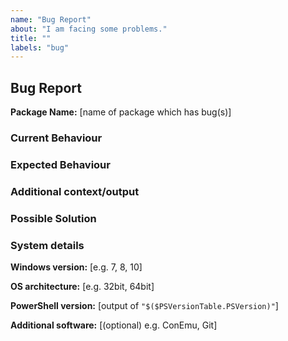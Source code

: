 ```yaml
---
name: "Bug Report"
about: "I am facing some problems."
title: ""
labels: "bug"
---
```


<!--
  By opening this issue you confirm that you have searched for similar issues/PRs here already.
  Failing to do so will most likely result in closing of this issue without any explanation.
  Incomplete form details below might also result in closing of the issue.
-->

## Bug Report

**Package Name:** [name of package which has bug(s)]

### Current Behaviour

<!-- A clear and concise description of the behaviour. -->

### Expected Behaviour

<!-- A clear and concise description of what you expected to happen. -->

### Additional context/output

<!-- Add any other context about the problem here. If applicable, paste terminal output here to help explain. -->

### Possible Solution

<!--- Only if you have suggestions on a fix for the bug -->

### System details

**Windows version:** [e.g. 7, 8, 10]

**OS architecture:** [e.g. 32bit, 64bit]

**PowerShell version:** [output of `"$($PSVersionTable.PSVersion)"`]

**Additional software:** [(optional) e.g. ConEmu, Git]
